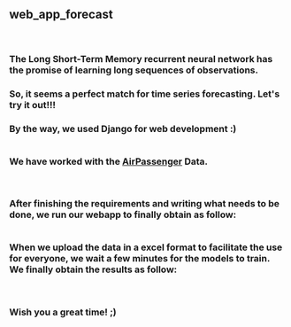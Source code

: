 
<h2>web_app_forecast</h2>
<br>
<h3>The Long Short-Term Memory recurrent neural network has the promise of learning long sequences of observations.</h3>
<h3>So, it seems a perfect match for time series forecasting. Let's try it out!!!<br></h3>
<h3>By the way, we used Django for web development :)</h3>
<img src= "https://raw.githubusercontent.com/ghaliBenji98/web_app_forecast/master/django.unicorn.jpg" alt="" height="x2">
<br>

<h3>We have worked with the <a href="https://github.com/ghaliBenji98/web_app_forecast/blob/master/AirPassenger.xlsx">AirPassenger</a> Data.</h3>
<img src= "https://raw.githubusercontent.com/ghaliBenji98/web_app_forecast/master/image.png" alt="" height="x2">
<br>
<br>
<h3>After finishing the requirements and writing what needs to be done, we run our webapp to finally obtain as follow:</h3>
<img src= "https://raw.githubusercontent.com/ghaliBenji98/web_app_forecast/master/image1.PNG" alt="" height="x2">
<br>
<h3>When we upload the data in a excel format to facilitate the use for everyone, we wait a few minutes for the models to train.<br> We finally obtain the results as follow:</h3>
<img src= "https://raw.githubusercontent.com/ghaliBenji98/web_app_forecast/master/image2.PNG" alt="" height="x2">
<br>
<br>
<h3>Wish you a great time! ;)</h3>


